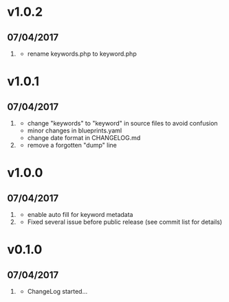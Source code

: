 # v1.0.2
## 07/04/2017
1. [](#bugfix)
    * rename keywords.php to keyword.php

# v1.0.1
## 07/04/2017
1. [](#improved)
    * change "keywords" to "keyword" in source files to avoid confusion
    * minor changes in blueprints.yaml
    * change date format in CHANGELOG.md
1. [](#bugfix)
    * remove a forgotten "dump" line

# v1.0.0
## 07/04/2017
1. [](#improved)
    * enable auto fill for keyword metadata
1. [](#bugfix)
    * Fixed several issue before public release (see commit list for details)

# v0.1.0
## 07/04/2017

1. [](#new)
    * ChangeLog started...
